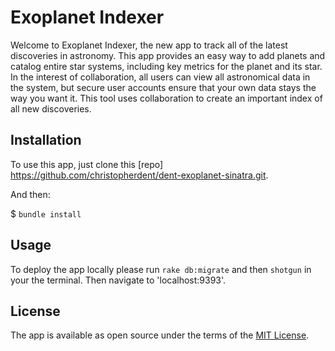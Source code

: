 # Exoplanet Indexer

Welcome to Exoplanet Indexer, the new app to track all of the latest discoveries in astronomy.  This app provides an easy way to add planets and catalog entire star systems, including key metrics for the planet and its star.  In the interest of collaboration, all users can view all astronomical data in the system, but secure user accounts ensure that your own data stays the way you want it.  This tool uses collaboration to create an important index of all new discoveries.  

## Installation

To use this app, just clone this [repo] https://github.com/christopherdent/dent-exoplanet-sinatra.git.

And then:

$ `bundle install`

## Usage

To deploy the app locally please run `rake db:migrate` and then `shotgun` in your the terminal.  Then navigate to 'localhost:9393'.  

## License

The app is available as open source under the terms of the [MIT License](http://opensource.org/licenses/MIT).
